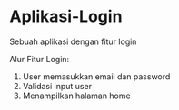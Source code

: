 # Aplikasi-Login
Sebuah aplikasi dengan fitur login

Alur Fitur Login:
1. User memasukkan email dan password
2. Validasi input user
3. Menampilkan halaman home
